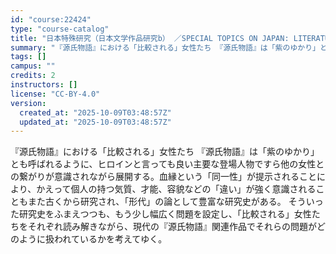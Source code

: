 ```yaml
---
id: "course:22424"
type: "course-catalog"
title: "日本特殊研究（日本文学作品研究b） ／SPECIAL TOPICS ON JAPAN: LITERATURE (b)"
summary: "『源氏物語』における「比較される」女性たち 『源氏物語』は「紫のゆかり」とも呼ばれるように、ヒロインと言っても良い主要な登場人物ですら他の女性との繋がりが意識されながら展開する。血縁という「同一性」が提示されることにより、かえって個人の持つ…"
tags: []
campus: ""
credits: 2
instructors: []
license: "CC-BY-4.0"
version:
  created_at: "2025-10-09T03:48:57Z"
  updated_at: "2025-10-09T03:48:57Z"
---
```

『源氏物語』における「比較される」女性たち 『源氏物語』は「紫のゆかり」とも呼ばれるように、ヒロインと言っても良い主要な登場人物ですら他の女性との繋がりが意識されながら展開する。血縁という「同一性」が提示されることにより、かえって個人の持つ気質、才能、容貌などの「違い」が強く意識されることもまた古くから研究され、「形代」の論として豊富な研究史がある。 そういった研究史をふまえつつも、もう少し幅広く問題を設定し、「比較される」女性たちをそれぞれ読み解きながら、現代の『源氏物語』関連作品でそれらの問題がどのように扱われているかを考えてゆく。

